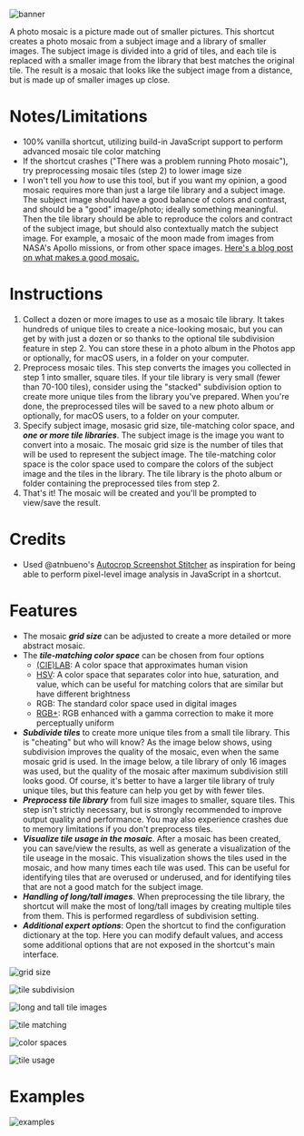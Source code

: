 ![banner](https://github.com/twilsonco/SiriShortcuts/blob/main/img/Mosaic_banner.png?raw=true)

A photo mosaic is a picture made out of smaller pictures. This shortcut creates a photo mosaic from a subject image and a library of smaller images. The subject image is divided into a grid of tiles, and each tile is replaced with a smaller image from the library that best matches the original tile. The result is a mosaic that looks like the subject image from a distance, but is made up of smaller images up close.

# Notes/Limitations

- 100% vanilla shortcut, utilizing build-in JavaScript support to perform advanced mosaic tile color matching
- If the shortcut crashes ("There was a problem running Photo mosaic"), try preprocessing mosaic tiles (step 2) to lower image size
- I won't tell you *how* to use this tool, but if you want my opinion, a good mosaic requires more than just a large tile library and a subject image. The subject image should have a good balance of colors and contrast, and should be a "good" image/photo; ideally something meaningful. Then the tile library should be able to reproduce the colors and contract of the subject image, but should also contextually match the subject image. For example, a mosaic of the moon made from images from NASA's Apollo missions, or from other space images. [Here's a blog post on what makes a good mosaic.](https://intellithoughts.wordpress.com/2011/03/08/photo-mosaic-tips/)

# Instructions

1. Collect a dozen or more images to use as a mosaic tile library. It takes hundreds of unique tiles to create a nice-looking mosaic, but you can get by with just a dozen or so thanks to the optional tile subdivision feature in step 2. You can store these in a photo album in the Photos app or optionally, for macOS users, in a folder on your computer.
2. Preprocess mosaic tiles. This step converts the images you collected in step 1 into smaller, square tiles. If your tile library is very small (fewer than 70-100 tiles), consider using the "stacked" subdivision option to create more unique tiles from the library you've prepared. When you're done, the preprocessed tiles will be saved to a new photo album or optionally, for macOS users, to a folder on your computer.
3. Specify subject image, mosasic grid size, tile-matching color space, and ***one or more tile libraries***. The subject image is the image you want to convert into a mosaic. The mosaic grid size is the number of tiles that will be used to represent the subject image. The tile-matching color space is the color space used to compare the colors of the subject image and the tiles in the library. The tile library is the photo album or folder containing the preprocessed tiles from step 2.
4. That's it! The mosaic will be created and you'll be prompted to view/save the result.

# Credits

- Used @atnbueno's [Autocrop Screenshot Stitcher](https://routinehub.co/shortcut/17347/) as inspiration for being able to perform pixel-level image analysis in JavaScript in a shortcut.

# Features

- The mosaic ***grid size*** can be adjusted to create a more detailed or more abstract mosaic.
- The ***tile-matching color space*** can be chosen from four options
  - [(CIE)LAB](https://www.datacolor.com/business-solutions/blog/what-is-cielab): A color space that approximates human vision
  - [HSV](https://www.lifewire.com/what-is-hsv-in-design-1078068): A color space that separates color into hue, saturation, and value, which can be useful for matching colors that are similar but have different brightness
  - RGB: The standard color space used in digital images
  - [RGB+](https://www.compuphase.com/cmetric.htm): RGB enhanced with a gamma correction to make it more perceptually uniform
- ***Subdivide tiles*** to create more unique tiles from a small tile library. This is "cheating" but who will know? As the image below shows, using subdivision improves the quality of the mosaic, even when the same mosaic grid is used. In the image below, a tile library of only 16 images was used, but the quality of the mosaic after maximum subdivision still looks good. Of course, it's better to have a larger tile library of truly unique tiles, but this feature can help you get by with fewer tiles.
- ***Preprocess tile library*** from full size images to smaller, square tiles. This step isn't strictly necessary, but is strongly recommended to improve output quality and performance. You may also experience crashes due to memory limitations if you don't preprocess tiles.
- ***Visualize tile usage in the mosaic***. After a mosaic has been created, you can save/view the results, as well as generate a visualization of the tile useage in the mosaic. This visualization shows the tiles used in the mosaic, and how many times each tile was used. This can be useful for identifying tiles that are overused or underused, and for identifying tiles that are not a good match for the subject image.
- ***Handling of long/tall images***. When preprocessing the tile library, the shortcut will make the most of long/tall images by creating multiple tiles from them. This is performed regardless of subdivision setting.
- ***Additional expert options***: Open the shortcut to find the configuration dictionary at the top. Here you can modify default values, and access some additional options that are not exposed in the shortcut's main interface.

![grid size](https://github.com/twilsonco/SiriShortcuts/blob/main/img/Mosaic_grid%20size.png?raw=true)

![tile subdivision](https://github.com/twilsonco/SiriShortcuts/blob/main/img/Mosaic_tile%20subdivision.png?raw=true)

![long and tall tile images](https://github.com/twilsonco/SiriShortcuts/blob/main/img/Mosaic_long%20and%20tall%20images.png?raw=true)

![tile matching](https://github.com/twilsonco/SiriShortcuts/blob/main/img/Mosaic_tile%20matching.png?raw=true)

![color spaces](https://github.com/twilsonco/SiriShortcuts/blob/main/img/Mosaic_color%20space.png?raw=true)

![tile usage](https://github.com/twilsonco/SiriShortcuts/blob/main/img/Mosaic_tile%20useage.png?raw=true)

# Examples

![examples](https://github.com/twilsonco/SiriShortcuts/blob/main/img/Mosaic_examples.png?raw=true)